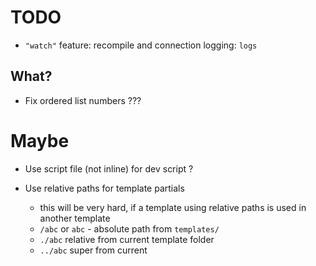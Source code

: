 # TODO

-   `"watch"` feature: recompile and connection logging: `logs`

## What?

-   Fix ordered list numbers ???

# Maybe

-   Use script file (not inline) for dev script ?

-   Use relative paths for template partials
    -   this will be very hard, if a template using relative paths is used in another template
    -   `/abc` or `abc` - absolute path from `templates/`
    -   `./abc` relative from current template folder
    -   `../abc` super from current
